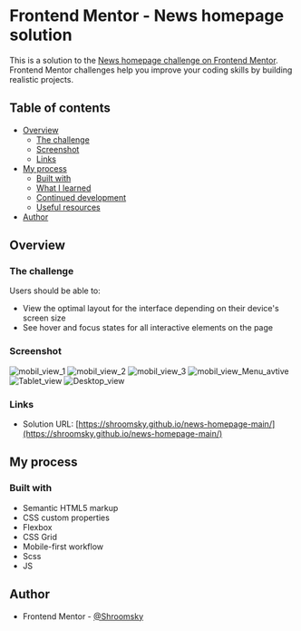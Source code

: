 # Frontend Mentor - News homepage solution

This is a solution to the [News homepage challenge on Frontend Mentor](https://www.frontendmentor.io/challenges/news-homepage-H6SWTa1MFl). Frontend Mentor challenges help you improve your coding skills by building realistic projects. 

## Table of contents

- [Overview](#overview)
  - [The challenge](#the-challenge)
  - [Screenshot](#screenshot)
  - [Links](#links)
- [My process](#my-process)
  - [Built with](#built-with)
  - [What I learned](#what-i-learned)
  - [Continued development](#continued-development)
  - [Useful resources](#useful-resources)
- [Author](#author)


## Overview

### The challenge

Users should be able to:

- View the optimal layout for the interface depending on their device's screen size
- See hover and focus states for all interactive elements on the page

### Screenshot

![mobil_view_1](./screenshot_1.png)
![mobil_view_2](./screenshot_4.png)
![mobil_view_3](./screenshot_5.png)
![mobil_view_Menu_avtive](./screenshot_6.png)
![Tablet_view](./screenshot_2.png)
![Desktop_view](./screenshot_3.png)


### Links

- Solution URL: [https://shroomsky.github.io/news-homepage-main/](https://shroomsky.github.io/news-homepage-main/)


## My process

### Built with

- Semantic HTML5 markup
- CSS custom properties
- Flexbox
- CSS Grid
- Mobile-first workflow
- Scss
- JS

## Author

- Frontend Mentor - [@Shroomsky](https://www.frontendmentor.io/profile/Shroomsky)